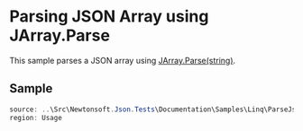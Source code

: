 ﻿# Parsing JSON Array using JArray.Parse

This sample parses a JSON array using [JArray.Parse(string)](/api/newtonsoft/json/linq/jarray/#method-parse).

## Sample

```csharp Usage
source: ..\Src\Newtonsoft.Json.Tests\Documentation\Samples\Linq\ParseJsonArray.cs
region: Usage
```
